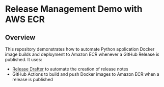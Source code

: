 # Release Management Demo with AWS ECR

## Overview

This repository demonstrates how to automate Python application Docker image builds and deployment to Amazon ECR whenever a GitHub Release is published. It uses:

- [Release Drafter](https://github.com/release-drafter/release-drafter) to automate the creation of release notes
- GitHub Actions to build and push Docker images to Amazon ECR when a release is published

